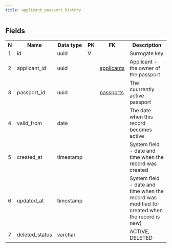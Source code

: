 ```yaml
---
title: applicant_passport_history 
---
```


## Fields

<table style="width: 100%">
    <colgroup>
       <col span="1" style="width: 3%;"/>
       <col span="1" style="width: 12%;"/>
       <col span="1" style="width: 10%;"/>
       <col span="1" style="width: 3%;"/>
       <col span="1" style="width: 12%;"/>
       <col span="1" style="width: 60%;"/>
    </colgroup>
  <tr>
    <th>N</th>
    <th>Name</th>
    <th>Data type</th>
    <th>PK</th>
    <th>FK</th>
    <th>Description</th>
  </tr>
<tr><td>1</td><td>id</td><td>uuid</td><td>V</td><td></td><td>Surrogate key</td></tr>
<tr><td>2</td><td>applicant_id</td><td>uuid</td><td></td><td><a href="applicants-uni.md">applicants</a></td><td>Applicant - the owner of the passport</td></tr>
<tr><td>3</td><td>passport_id</td><td>uuid</td><td></td><td><a href="passports-uni.md">passports</a></td><td>The cuurrently active passport</td></tr>
<tr><td>4</td><td>valid_from</td><td>date</td><td></td><td></td><td>The date when this record becomes active</td></tr>
<tr><td>5</td><td>created_at</td><td>timestamp</td><td></td><td></td><td>System field - date and time when the record was created</td></tr>
<tr><td>6</td><td>updated_at</td><td>timestamp</td><td></td><td></td><td>System field - date and time when the record was modified (or created when the record is new)</td></tr>
<tr><td>7</td><td>deleted_status</td><td>varchar</td><td></td><td></td><td>ACTIVE, DELETED</td></tr>

</table>